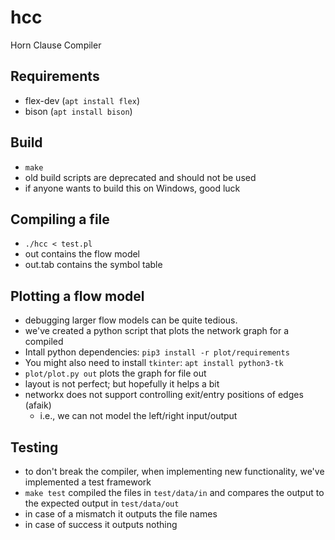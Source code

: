 # hcc
Horn Clause Compiler


## Requirements
  - flex-dev (`apt install flex`)
  - bison (`apt install bison`)

## Build
  - `make`
  - old build scripts are deprecated and should not be used 
  - if anyone wants to build this on Windows, good luck 

## Compiling a file 
 - `./hcc < test.pl`
 - out contains the flow model 
 - out.tab contains the symbol table

## Plotting a flow model
 - debugging larger flow models can be quite tedious. 
 - we've created a python script that plots the network graph for a compiled
 - Intall python dependencies: `pip3 install -r plot/requirements`
 - You might also need to install `tkinter`: `apt install python3-tk` 
 - `plot/plot.py out` plots the graph for file out
 - layout is not perfect; but hopefully it helps a bit
 - networkx does not support controlling exit/entry positions of edges (afaik)
   - i.e., we can not model the left/right input/output


## Testing
 - to don't break the compiler, when implementing new functionality, we've implemented a test framework
 - `make test` compiled the files in `test/data/in` and compares the output to the expected output in `test/data/out`
 - in case of a mismatch it outputs the file names
 - in case of success it outputs nothing 
